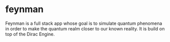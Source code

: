 # feynman
Feynman is a full stack app whose goal is to simulate quantum phenomena in order to make the quantum realm closer to our known reality. It is build on top of the Dirac Engine.
